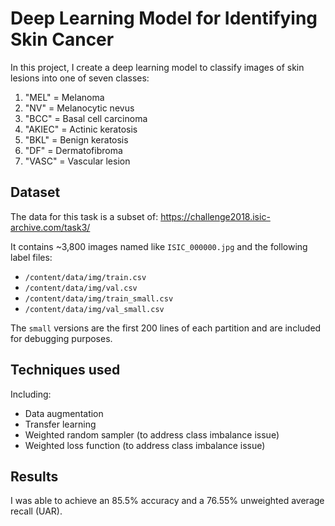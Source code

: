 # Deep Learning Model for Identifying Skin Cancer

In this project, I create a deep learning model to classify images of skin lesions into one of seven classes:

1.   "MEL" = Melanoma
2.   "NV" = Melanocytic nevus
3.   "BCC" = Basal cell carcinoma
4.   "AKIEC" = Actinic keratosis
5.   "BKL" = Benign keratosis
6.   "DF" = Dermatofibroma
7.   "VASC" = Vascular lesion

## Dataset

The data for this task is a subset of: https://challenge2018.isic-archive.com/task3/

It contains ~3,800 images named like `ISIC_000000.jpg` and the following label files:

*   `/content/data/img/train.csv`
*   `/content/data/img/val.csv`
*   `/content/data/img/train_small.csv`
*   `/content/data/img/val_small.csv`

The `small` versions are the first 200 lines of each partition and are included for debugging purposes. 

## Techniques used

Including:
*  Data augmentation
*  Transfer learning
*  Weighted random sampler (to address class imbalance issue)
*  Weighted loss function (to address class imbalance issue)

## Results 
I was able to achieve an 85.5% accuracy and a 76.55% unweighted average recall (UAR).
